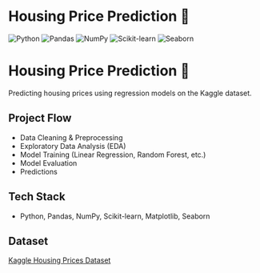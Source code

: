 
# Housing Price Prediction 🏡

![Python](https://img.shields.io/badge/Python-3776AB?style=for-the-badge&logo=python&logoColor=white)
![Pandas](https://img.shields.io/badge/Pandas-150458?style=for-the-badge&logo=pandas&logoColor=white)
![NumPy](https://img.shields.io/badge/NumPy-013243?style=for-the-badge&logo=numpy&logoColor=white)
![Scikit-learn](https://img.shields.io/badge/Scikit--Learn-F7931E?style=for-the-badge&logo=scikit-learn&logoColor=white)
![Seaborn](https://img.shields.io/badge/Seaborn-3776AB?style=for-the-badge&logo=python&logoColor=white)
# Housing Price Prediction 🏡
Predicting housing prices using regression models on the Kaggle dataset.

## Project Flow
- Data Cleaning & Preprocessing  
- Exploratory Data Analysis (EDA)  
- Model Training (Linear Regression, Random Forest, etc.)  
- Model Evaluation  
- Predictions  

## Tech Stack
- Python, Pandas, NumPy, Scikit-learn, Matplotlib, Seaborn  

## Dataset
[Kaggle Housing Prices Dataset](https://www.kaggle.com/c/house-prices-advanced-regression-techniques/data)
